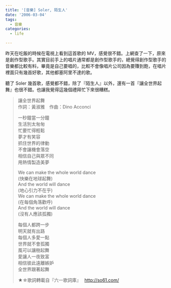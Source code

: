 ```yaml
---
title: '[音樂] Soler, 陌生人'
date: '2006-03-04'
tags:
  - 音樂
categories:
  - life

---
```

昨天在吃飯的時候在電視上看到這首歌的 MV，感覺很不錯。上網查了一下，原來是創作型歌手。其實目前手上的唱片通常都是創作型歌手的，總覺得創作型歌手的音樂都比較有料，畢竟是自己要唱的，比較不會像唱片公司因為要賺到飽，在唱片裡面只有幾首好歌，其他都塞阿里不達的歌。  
  
聽了 Soler 幾首歌，感覺都不錯，除了『陌生人』以外，還有一首『讓全世界起舞』也很不錯。也讓我覺得這幾個禮拜忙下來很糟糕。  
  

>   
> 讓全世界起舞  
> 作詞：黃淑雅　作曲：Dino Acconci  
>   
> 一秒鐘當一分鐘  
> 生活別太匆匆  
> 忙要忙得輕鬆  
> 夢才有笑容  
> 抓住世界的律動  
> 不會讓機會落空  
> 相信自己與眾不同  
> 用熱情製造美夢  
>   
> We can make the whole world dance  
> (快樂在地球起舞)  
> And the world will dance  
> (地心引力不在乎)  
> We can make the whole world dance  
> (在每個角落歡呼)  
> And the world will dance  
> (沒有人應該孤獨)  
>   
> 每個人都跨一步  
> 明天就有出路  
> 每個人多愛一點  
> 世界就不會孤獨  
> 風可以讓樹起舞  
> 愛讓人一夜致富  
> 相信彼此遠離嫉妒  
> 全世界跟著起舞  
>   
> ★☆歌詞轉載自『六一歌詞庫』　 http://so61.com/